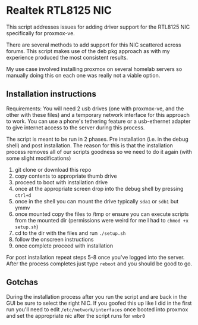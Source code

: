 # Realtek RTL8125 NIC

This script addresses issues for adding driver support for the RTL8125 NIC specifically for proxmox-ve.

There are several methods to add support for this NIC scattered across forums. This script makes use of the deb pkg approach as with my experience produced the most consistent results.

My use case involved installing proxmox on several homelab servers so manually doing this on each one was really not a viable option.

## Installation instructions

Requirements: You will need 2 usb drives (one with proxmox-ve, and the other with these files) and a temporary network interface for this approach to work. You can use a phone's tethering feature or a usb-ethernet adapter to give internet access to the server during this process.

The script is meant to be run in 2 phases. Pre installation (i.e. in the debug shell) and post installation. The reason for this is that the installation process removes all of our scripts goodness so we need to do it again (with some slight modifications)


1) git clone or download this repo
2) copy contents to appropriate thumb drive
3) proceed to boot with installation drive
4) once at the appropriate screen drop into the debug shell by pressing `ctrl+d`
5) once in the shell you can mount the drive typically `sda1` or `sdb1` but ymmv 
6) once mounted copy the files to /tmp or ensure you can execute scripts from the mounted dir (permissions were weird for me I had to `chmod +x setup.sh`)
7) cd to the dir with the files and run `./setup.sh`
8) follow the onscreen instructions
9) once complete proceed with installation

For post installation repeat steps 5-8 once you've logged into the server. After the process completes just type `reboot` and you should be good to go.


## Gotchas

During the installation process after you run the script and are back in the GUI be sure to select the right NIC. If you goofed this up like I did in the first run you'll need to edit `/etc/network/interfaces` once booted into proxmox and set the appropriate nic after the script runs for `vmbr0` 